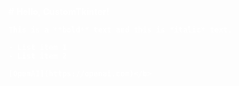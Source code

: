 <b style="color:#FFFFFF">
    # Hello, CustomTkinter!

    This is a **bold** text and this is *italic* text.

    - List item 1
    - List item 2

    [OpenAI](https://openai.com)</b>
    